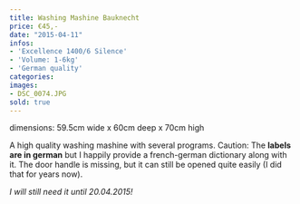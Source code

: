 ```yaml
---
title: Washing Mashine Bauknecht
price: €45,-
date: "2015-04-11"
infos:
- 'Excellence 1400/6 Silence'
- 'Volume: 1-6kg'
- 'German quality'
categories:
images:
- DSC_0074.JPG
sold: true
---
```


dimensions: 59.5cm wide x 60cm deep x 70cm high

A high quality washing mashine with several programs.
Caution: The **labels are in german** but I happily provide a french-german dictionary along with it.
The door handle is missing, but it can still be opened quite easily (I did that for years now).

*I will still need it until 20.04.2015!*
